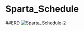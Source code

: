 # Sparta_Schedule



##ERD
![Sparta_Schedule-2](https://github.com/user-attachments/assets/0feac8c5-f16e-4924-abfc-2110460597eb)
